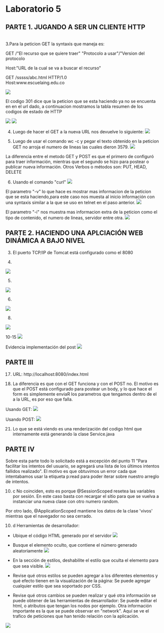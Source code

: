 # Laboratorio 5

## PARTE 1. JUGANDO A SER UN CLIENTE HTTP
<br>
3.Para la peticion GET la syntaxis que maneja es:
<p>GET /"El recurso que se quiere traer" "Protocolo a usar"/"Version del protocolo</p>
<p>Host:"URL de la cual se va a buscar el recurso"</p>
GET /sssss/abc.html HTTP/1.0</br>
Host:www.escuelaing.edu.co<br>

![](./assets/Telnet_Escuela.jpeg)

El codigo 301 dice que la peticion que se esta haciendo ya no se encuenta en en el url dado, a continuacion mostramos la tabla resumen de los codigos de estado de HTTP

![](./assets/TablaHTTPStatusCode.png)
![](./assets/HTTPSCCool.png)

4. Luego de hacer el GET a la nueva URL nos devuelve lo siguiente:
![](./assets/Telnet_Httpbinjpeg.jpeg)

5. Luego de usar el comando wc -c y pegar el texto obtenido en la peticion GET no arroja el numero de lineas las cuales dieron 3579.
![](./assets/Comando_cw.jpeg)

La diferencia entre el metodo GET y POST es que el primero de configuró para traer información, mientras que el segundo se hizo para postear o publicar nueva información. Otros Verbos o métodos son: PUT, HEAD, DELETE

6. Usando el comando "curl"
![](./assets/Comando_curl.jpeg)

El parametro "-v" lo que hace es mostrar mas informacion de la peticion que se esta haciendo,para este caso nos muesta al inicio información con una syntaxis similar a la que se uso en telnet en el paso anterior.
![](./assets/Comando_curl-v.jpeg)

El parametro "-i" nos muestra mas informacion extra de la peticion como el tipo de contenido, el numero de lineas, servidor entre otra.
![](./assets/Comando_curl-i.jpeg)

## PARTE 2. HACIENDO UNA APLCIACIÓN WEB DINÁMICA A BAJO NIVEL


3. El puerto TCP/IP de Tomcat está configurado como el 8080

4.
![](./assets/tomcat.png)

5.
![](./assets/p4-5.png)

6.
![](./assets/p4-6.png)

8.
![](./assets/p4-8.png)


10-15
![](./assets/p4-10.png)


Evidencia implementación del post
![](./assets/post.png)

## PARTE III

17. URL: http://localhost:8080/index.html

20. La diferencia es que con el GET funciona y con el POST no. El motivo es que el POST está configurado para postear un body, y lo que hace el form es simplemente enviaR los parametros que tengamos dentro de el a la URL, es por eso  que falla.

Usando GET:
![](./assets/p3-20.png)

Usando POST:
![](./assets/p3-20A.png)

21. Lo que se está viendo es una renderización del codigo html que internamente está generando la clase  Service.java


## PARTE IV

Sobre esta parte todo lo solicitado está a excepción del punto 11 "Para facilitar los intentos del usuario, se agregará una lista de los últimos intentos fallidos realizado". El motivo es que obtuvimos un error cada que intentabamos usar la etiqueta p:read para poder iterar sobre nuestro arreglo de intentos.


10. c No coinciden, esto es porque @SessionScoped resetea las variables por sesión. En este caso basta con recargar el sitio para que se vuelva a instanciar una nueva clase con otro numero random. 

Por otro lado, @ApplicationScoped mantiene los datos de la clase 'vivos' mientras que el navegador no sea cerrado.

10. d Herramientas de desarrollador:
- Ubique el código HTML generado por el servidor
![](./assets/html.png)


- Busque el elemento oculto, que contiene el número generado aleatoriamente
![](./assets/numoculto.png)

- En la sección de estilos, deshabilite el estilo que oculta el elemento para que sea visible.
![](./assets/numdesocultoxd.png)

- Revise qué otros estilos se pueden agregar a los diferentes elementos y qué efecto tienen en la visualización de la página: Se puede agregar cualquier estilo que sea soportado por CSS.

- Revise qué otros cambios se pueden realizar y qué otra información se puede obtener de las herramientas de desarrollador: Se puede editar el html, o atributos que tengan los nodos por ejemplo. Otra información importante es la que se puede observar en "network". Aquí se ve el trafico de peticiones que han tenido relación con la aplicación.

![](./assets/net.png)

